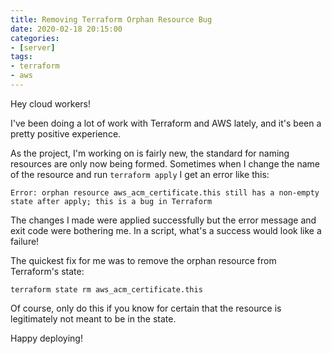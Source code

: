 ```yaml
---
title: Removing Terraform Orphan Resource Bug
date: 2020-02-18 20:15:00
categories:
- [server]
tags:
- terraform
- aws
---
```


Hey cloud workers!

I've been doing a lot of work with Terraform and AWS lately, and it's been a pretty positive experience.

As the project, I'm working on is fairly new, the standard for naming resources are only now being formed. Sometimes when I change the name of the resource and run `terraform apply` I get an error like this:

```plaintext
Error: orphan resource aws_acm_certificate.this still has a non-empty state after apply; this is a bug in Terraform
```

The changes I made were applied successfully but the error message and exit code were bothering me. In a script, what's a success would look like a failure!

The quickest fix for me was to remove the orphan resource from Terraform's state:

```console
terraform state rm aws_acm_certificate.this
```

Of course, only do this if you know for certain that the resource is legitimately not meant to be in the state.

Happy deploying!
